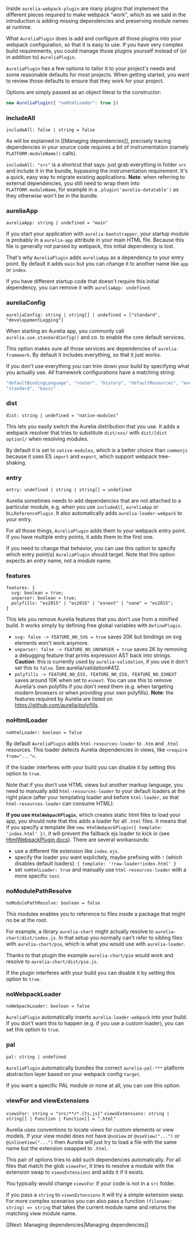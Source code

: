 Inside `aurelia-webpack-plugin` are many plugins that implement the different pieces required to make webpack "work", which as we said in the introduction is adding missing dependencies and preserving module names at runtime.

What `AureliaPlugin` does is add and configure all those plugins into your webpack configuration, so that it is easy to use. If you have very complex build requirements, you could manage those plugins yourself instead of (or in addition to) `AureliaPlugin`.

`AureliaPlugin` has a few options to tailor it to your project's needs and some reasonable defaults for most projects. When getting started, you want to review those defaults to ensure that they work for your project.

Options are simply passed as an object literal to the constructor: 
```js
new AureliaPlugin({ "noHtmlLoader": true })
```

### includeAll
`includeAll: false | string = false`

As will be explained in [[Managing dependencies]], precisely tracing dependencies in your source code requires a bit of instrumentation (namely `PLATFORM.moduleName()` calls).

`includeAll: "src"` is a shortcut that says: just grab everything in folder `src` and include it in the bundle, bypassing the instrumentation requirement. It's a quick, easy way to migrate existing applications. **Note**: when referring to external dependencies, you still need to wrap them into `PLATFORM.moduleName`, for example in a `.plugin('aurelia-datatable')` as they otherwise won't be in the bundle.

### aureliaApp
`aureliaApp: string | undefined = "main"`

If you start your application with `aurelia-bootstrapper`, your startup module is probably in a `aurelia-app` attribute in your main HTML file. Because this file is generally not parsed by webpack, this initial dependency is lost.

That's why `AureliaPlugin` adds `aureliaApp` as a dependency to your entry point. By default it adds `main` but you can change it to another name like `app` or `index`.

If you have different startup code that doesn't require this initial dependency, you can remove it with `aureliaApp: undefined`.

### aureliaConfig
`aureliaConfig: string | string[] | undefined = ["standard", "developpmentLogging"]`

When starting an Aurelia app, you commonly call `aurelia.use.standardConfig()` and co. to enable the core default services.

This option makes sure all those services are dependencies of `aurelia-framework`. By default it includes everything, so that it just works.

If you don't use everything you can trim down your build by specifying what you actually use. All framework configurations have a matching string:
```js
"defaultBindingLanguage", "router", "history", "defaultResources", "eventAggregator", "developmentLogging",
"standard", "basic"
```

### dist
`dist: string | undefined = "native-modules"`

This lets you easily switch the Aurelia distribution that you use. It adds a webpack resolver that tries to substitute `dist/xxx/` with `dist/[dist option]/` when resolving modules.

By default it is set to `native-modules`, which is a better choice than `commonjs` because it uses ES `import` and `export`, which support webpack tree-shaking.

### entry
`entry: undefined | string | string[] = undefined`

Aurelia sometimes needs to add dependencies that are not attached to a particular module, e.g. when you use `includeAll`, `aureliaApp` or `DLLReferencePlugin`. It also automatically adds `aurelia-loader-webpack` to your entry.

For all those things, `AureliaPlugin` adds them to your webpack entry point. If you have multiple entry points, it adds them to the first one.

If you need to change that behavior, you can use this option to specify which entry point(s) `AureliaPlugin` should target. 
Note that this option expects an _entry_ name, not a _module_ name.

### features
```
features: { 
  svg: boolean = true;
  unparser: boolean = true;
  polyfills: "es2015" | "es2016" | "esnext" | "none" = "es2015";
}
```

This lets you remove Aurelia features that you don't use from a minified build. It works simply by defining free global variables with `DefinePlugin`.
- `svg: false -> FEATURE_NO_SVG = true` saves 20K but bindings on svg elements won't work anymore.
- `unparser: false -> FEATURE_NO_UNPARSER = true` saves 2K by removing a debugging feature that prints expression AST back into strings. **Caution**: this is currently used by `aurelia-validation`, if you use it don't set this to `false`. See aurelia/validation#412.
- `polyfills -> FEATURE_NO_ES5, FEATURE_NO_ES6, FEATURE_NO_ESNEXT` saves around 10K when set to `esnext`. You can use this to remove Aurelia's own polyfills if you don't need them (e.g. when targeting modern browsers or when providing your own polyfills). **Note**: the features required by Aurelia are listed on https://github.com/aurelia/polyfills.

### noHtmlLoader
`noHtmlLoader: boolean = false`

By default `AureliaPlugin` adds `html-resources-loader` to `.htm` and `.html` resources.
This loader detects Aurelia dependencies in views, like `<require from="...">`.

If the loader interferes with your build you can disable it by setting this option to `true`.

Note that if you don't use HTML views but another markup language, you need to manually add `html-resources-loader` to your default loaders at the right place (after your templating loader and before `html-loader`, so that `html-resources-loader` can consume HTML).

**If you use `HtmlWebpackPlugin`**, which creates static html files to load your app, you should note that this adds a loader for all `.html` files. It means that if you specify a template like `new HtmlWebpackPlugin({ template: 'index.html' })`, it will prevent the fallback ejs loader to kick in (see [HtmlWebpackPlugin docs](https://github.com/jantimon/html-webpack-plugin/blob/master/docs/template-option.md)). There are several workarounds:
- use a different file extension like `index.ejs`.
- specify the loader you want explicitely, maybe prefixing with `!` (which disables default loaders): `{ template: '!raw-loader!index.html' }`
- set `noHtmlLoader: true` and manually use `html-resources-loader` with a more specific `test`.

### noModulePathResolve
`noModulePathResolve: boolean = false`

This modules enables you to reference to files inside a package that might no be at the root.

For example, a library `aurelia-chart` might actually resolve to `aurelia-chart/dist/index.js`.
In that setup you normally can't refer to sibling files with `aurelia-chart/pie`, which is what you would use with `aurelia-loader`.

Thanks to that plugin the example `aurelia-chart/pie` would work and resolve to `aurelia-chart/dist/pie.js`.

If the plugin interferes with your build you can disable it by setting this option to `true`.

### noWebpackLoader
`noWebpackLoader: boolean = false`

`AureliaPlugin` automatically inserts `aurelia-loader-webpack` into your build.
If you don't want this to happen (e.g. if you use a custom loader), you can set this option to `true`.

### pal
`pal: string | undefined`

`AureliaPlugin` automatically bundles the correct `aurelia-pal-***` platform abstraction layer based on your webpack config `target`.

If you want a specific PAL module or none at all, you can use this option.

### viewFor and viewExtensions
`viewsFor: string = "src/**/*.{ts,js}"`
`viewsExtensions: string | string[] | Function | Function[] = ".html"`

Aurelia uses conventions to locate views for custom elements or view models.
If your view model does not have `@noView` or `@useView("...")` or `@inlineView("...")` then Aurelia will just try to load a file with the same name but the extension swapped to `.html`.

This pair of options tries to add such dependencies automatically. 
For all files that match the glob `viewsFor`, it tries to resolve a module with the extension swap to `viewsExtensions` and adds it if it exists.

You typically would change `viewsFor` if your code is not in a `src` folder.

If you pass a `string` to `viewsExtensions` it will try a simple extension swap.
For more complex scenarios you can also pass a function `(filename: string) => string` that takes the current module name and returns the matching view module name.

[[Next: Managing dependencies|Managing dependencies]]